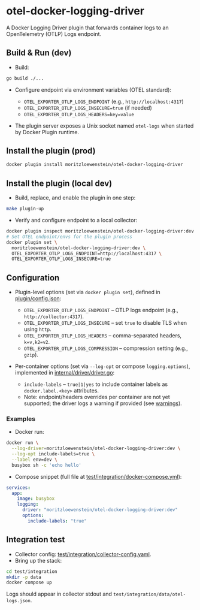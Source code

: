 # otel-docker-logging-driver

A Docker Logging Driver plugin that forwards container logs to an OpenTelemetry (OTLP) Logs endpoint.

## Build & Run (dev)

- Build:

```bash
go build ./...
```

- Configure endpoint via environment variables (OTEL standard):

  - `OTEL_EXPORTER_OTLP_LOGS_ENDPOINT` (e.g., `http://localhost:4317`)
  - `OTEL_EXPORTER_OTLP_LOGS_INSECURE=true` (if needed)
  - `OTEL_EXPORTER_OTLP_LOGS_HEADERS=key=value`

- The plugin server exposes a Unix socket named `otel-logs` when started by Docker Plugin runtime.

## Install the plugin (prod)

```bash
docker plugin install moritzloewenstein/otel-docker-logging-driver
```

## Install the plugin (local dev)

- Build, replace, and enable the plugin in one step:

```bash
make plugin-up
```

- Verify and configure endpoint to a local collector:

```bash
docker plugin inspect moritzloewenstein/otel-docker-logging-driver:dev
# Set OTEL endpoint/envs for the plugin process
docker plugin set \
  moritzloewenstein/otel-docker-logging-driver:dev \
  OTEL_EXPORTER_OTLP_LOGS_ENDPOINT=http://localhost:4317 \
  OTEL_EXPORTER_OTLP_LOGS_INSECURE=true
```

## Configuration

- Plugin-level options (set via `docker plugin set`), defined in [plugin/config.json](plugin/config.json):

  - `OTEL_EXPORTER_OTLP_LOGS_ENDPOINT` – OTLP logs endpoint (e.g., `http://collector:4317`).
  - `OTEL_EXPORTER_OTLP_LOGS_INSECURE` – set `true` to disable TLS when using `http`.
  - `OTEL_EXPORTER_OTLP_LOGS_HEADERS` – comma-separated headers, `k=v,k2=v2`.
  - `OTEL_EXPORTER_OTLP_LOGS_COMPRESSION` – compression setting (e.g., `gzip`).

- Per-container options (set via `--log-opt` or compose `logging.options`), implemented in [internal/driver/driver.go](internal/driver/driver.go):
  - `include-labels` – `true|1|yes` to include container labels as `docker.label.<key>` attributes.
  - Note: endpoint/headers overrides per container are not yet supported; the driver logs a warning if provided (see [warnings](internal/driver/driver.go)).

### Examples

- Docker run:

```bash
docker run \
  --log-driver=moritzloewenstein/otel-docker-logging-driver:dev \
  --log-opt include-labels=true \
  --label env=dev \
  busybox sh -c 'echo hello'
```

- Compose snippet (full file at [test/integration/docker-compose.yml](test/integration/docker-compose.yml)):

```yaml
services:
  app:
    image: busybox
    logging:
      driver: "moritzloewenstein/otel-docker-logging-driver:dev"
      options:
        include-labels: "true"
```

## Integration test

- Collector config: [test/integration/collector-config.yaml](test/integration/collector-config.yaml).
- Bring up the stack:

```bash
cd test/integration
mkdir -p data
docker compose up
```

Logs should appear in collector stdout and `test/integration/data/otel-logs.json`.
